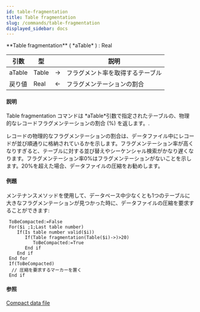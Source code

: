 ```yaml
---
id: table-fragmentation
title: Table fragmentation
slug: /commands/table-fragmentation
displayed_sidebar: docs
---
```


<!--REF #_command_.Table fragmentation.Syntax-->**Table fragmentation** ( *aTable* ) : Real<!-- END REF-->
<!--REF #_command_.Table fragmentation.Params-->
| 引数 | 型 |  | 説明 |
| --- | --- | --- | --- |
| aTable | Table | &#8594;  | フラグメント率を取得するテーブル |
| 戻り値 | Real | &#8592; | フラグメンテーションの割合 |

<!-- END REF-->

#### 説明 

<!--REF #_command_.Table fragmentation.Summary-->Table fragmentation コマンドは *aTable*引数で指定されたテーブルの、物理的なレコードフラグメンテーションの割合 (%) を返します。<!-- END REF-->. 

レコードの物理的なフラグメンテーションの割合は、データファイル中にレコードが並び順通りに格納されているかを示します。フラグメンテーション率が高くなりすぎると、テーブルに対する並び替えやシーケンシャル検索がかなり遅くなります。フラグメンテーション率0%はフラグメンテーションがないことを示します。20%を超えた場合、データファイルの圧縮をお勧めします。

#### 例題 

メンテナンスメソッドを使用して、データベース中少なくとも1つのテーブルに大きなフラグメンテーションが見つかった時に、データファイルの圧縮を要求することができます:

```4d
 ToBeCompacted:=False
 For($i ;1;Last table number)
    If(Is table number valid($i))
       If(Table fragmentation(Table($i)->)>20)
          ToBeCompacted:=True
       End if
    End if
 End for
 If(ToBeCompacted)
  // 圧縮を要求するマーカーを置く
 End if
```

#### 参照 

[Compact data file](compact-data-file.md)  